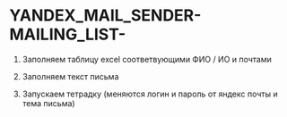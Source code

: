 # YANDEX_MAIL_SENDER-MAILING_LIST-
1. Заполняем таблицу excel соответвующими ФИО / ИО и почтами

2. Заполняем текст письма 

3. Запускаем тетрадку (меняются логин и пароль от яндекс почты и тема письма)
